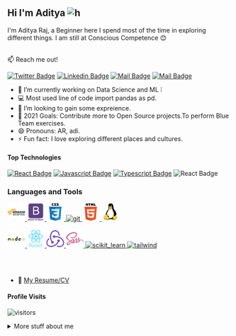 ## Hi I'm Aditya <img src="https://user-images.githubusercontent.com/1303154/88677602-1635ba80-d120-11ea-84d8-d263ba5fc3c0.gif" width="38px" alt="h">


I'm Aditya Raj, a Beginner here I spend most of the time in exploring different things. I am still at Conscious Competence  :blush: <br /><br />

:mailbox: Reach me out!


[![Twitter Badge](https://img.shields.io/badge/-@AR-1ca0f1?style=flat&labelColor=1ca0f1&logo=twitter&logoColor=white&link=https://twitter.com)](https://twitter.com/) [![Linkedin Badge](https://img.shields.io/badge/-Aditya_Raj-0e76a8?style=flat&labelColor=0e76a8&logo=linkedin&logoColor=white)](https://www.linkedin.com/in/aditya-raj-993949201/) [![Mail Badge](https://img.shields.io/badge/-@_aditya_raj-e84393?style=flat&labelColor=e84393&logo=instagram&logoColor=white)](https://instagram.com/) [![Mail Badge](https://img.shields.io/badge/-Aditya_Raj-c0392b?style=flat&labelColor=c0392b&logo=gmail&logoColor=white)](mailto:ar915888@gmail.com)
<br />
<!-- TODO: Add last video link -->

- 🔭 I’m currently working on Data Science and ML :grey_exclamation:
- :computer: Most used line of code import pandas as pd.
- 🤔 I’m looking to gain some expreience.
- 🥅 2021 Goals: Contribute more to Open Source projects.To perform Blue Team exercises.
- 😄 Pronouns: AR, adi.
- ⚡ Fun fact: I love exploring different places and cultures.



#### Top Technologies

<!-- TODO: Make technologies links takes you to repositories -->

[![React Badge](https://img.shields.io/badge/-Python-61DBFB?style=for-the-badge&labelColor=black&logo=python&logoColor=#ffff00)](#) [![Javascript Badge](https://img.shields.io/badge/-Javascript-F0DB4F?style=for-the-badge&labelColor=black&logo=javascript&logoColor=F0DB4F)](#) [![Typescript Badge](https://img.shields.io/badge/-Mysql-007acc?style=for-the-badge&labelColor=black&logo=mysql&logoColor=007acc)](#)  ![React Badge](https://img.shields.io/badge/-Php-61DBFB?style=for-the-badge&labelColor=black&logo=php&logoColor=#ffff00) 

### Languages and Tools

<p align="left"> <a href="https://aws.amazon.com" target="_blank"> <img src="https://raw.githubusercontent.com/devicons/devicon/master/icons/amazonwebservices/amazonwebservices-original-wordmark.svg" alt="aws" width="40" height="40"/> </a><a href="https://getbootstrap.com" target="_blank"> <img src="https://raw.githubusercontent.com/devicons/devicon/master/icons/bootstrap/bootstrap-plain-wordmark.svg" alt="bootstrap" width="40" height="40"/> </a> <a href="https://www.w3schools.com/css/" target="_blank"> <img src="https://raw.githubusercontent.com/devicons/devicon/master/icons/css3/css3-original-wordmark.svg" alt="css3" width="40" height="40"/> </a> <a href="https://git-scm.com/" target="_blank"> <img src="https://www.vectorlogo.zone/logos/git-scm/git-scm-icon.svg" alt="git" width="40" height="40"/> </a> <a href="https://www.w3.org/html/" target="_blank"> <img src="https://raw.githubusercontent.com/devicons/devicon/master/icons/html5/html5-original-wordmark.svg" alt="html5" width="40" height="40"/> </a> <a href="https://www.linux.org/" target="_blank"> <img src="https://raw.githubusercontent.com/devicons/devicon/master/icons/linux/linux-original.svg" alt="linux" width="40" height="40"/> <br /><br /></a> <a href="https://nodejs.org" target="_blank"> <img src="https://raw.githubusercontent.com/devicons/devicon/master/icons/nodejs/nodejs-original-wordmark.svg" alt="nodejs" width="40" height="40"/> </a> <a href="https://reactjs.org/" target="_blank"> <img src="https://raw.githubusercontent.com/devicons/devicon/master/icons/react/react-original-wordmark.svg" alt="react" width="40" height="40"/> </a> <a href="https://redux.js.org" target="_blank"> <img src="https://raw.githubusercontent.com/devicons/devicon/master/icons/redux/redux-original.svg" alt="redux" width="40" height="40"/> </a> <a href="https://sass-lang.com" target="_blank"> <img src="https://raw.githubusercontent.com/devicons/devicon/master/icons/sass/sass-original.svg" alt="sass" width="40" height="40"/> </a> <a href="https://scikit-learn.org/" target="_blank"> <img src="https://upload.wikimedia.org/wikipedia/commons/0/05/Scikit_learn_logo_small.svg" alt="scikit_learn" width="40" height="40"/> </a> <a href="https://tailwindcss.com/" target="_blank"> <img src="https://www.vectorlogo.zone/logos/tailwindcss/tailwindcss-icon.svg" alt="tailwind" width="40" height="40"/> </a> </p>

<br />
<br />

- :paperclip: [My Resume/CV]()


#### Profile Visits 

![visitors](https://visitor-badge.glitch.me/badge?page_id=UNA-ONE.UNA-ONE)

<details>
<summary>
  More stuff about me
</summary>

<br >

I am a Second year student at IIITM-Gwalior. I have a huge interests in Digital Marketing, Web Analytics, Reverse Engineering.



#### Github Stats

![Ipenywis's github stats](https://github-readme-stats.vercel.app/api?username=UNA-ONE&count_private=true&theme=merko&hide=contribs,prs)

</details>



